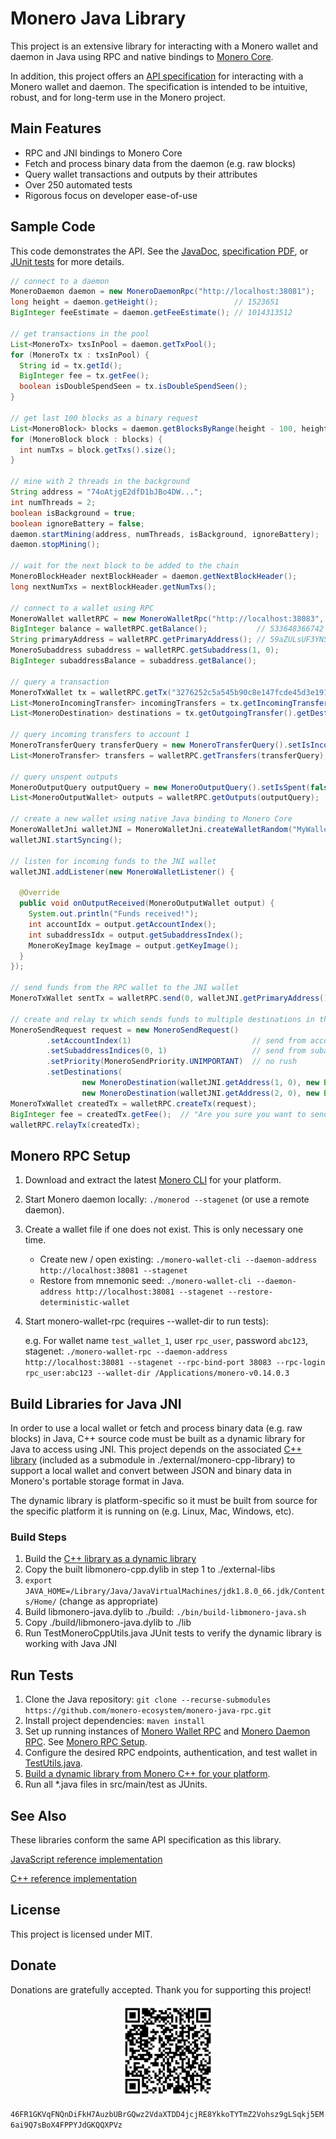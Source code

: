 # Monero Java Library

This project is an extensive library for interacting with a Monero wallet and daemon in Java using RPC and native bindings to [Monero Core](https://github.com/monero-project/monero).

In addition, this project offers an [API specification](https://github.com/monero-ecosystem/monero-javascript/blob/master/monero-model.pdf) for interacting with a Monero wallet and daemon.  The specification is intended to be intuitive, robust, and for long-term use in the Monero project.

## Main Features

- RPC and JNI bindings to Monero Core
- Fetch and process binary data from the daemon (e.g. raw blocks)
- Query wallet transactions and outputs by their attributes
- Over 250 automated tests
- Rigorous focus on developer ease-of-use

## Sample Code

This code demonstrates the API.  See the [JavaDoc](https://moneroecosystem.org/monero-java/), [specification PDF](https://github.com/monero-ecosystem/monero-javascript/blob/master/monero-model.pdf), or [JUnit tests](src/test/java) for more details.

```java
// connect to a daemon
MoneroDaemon daemon = new MoneroDaemonRpc("http://localhost:38081");
long height = daemon.getHeight();                 // 1523651
BigInteger feeEstimate = daemon.getFeeEstimate(); // 1014313512

// get transactions in the pool
List<MoneroTx> txsInPool = daemon.getTxPool();
for (MoneroTx tx : txsInPool) {
  String id = tx.getId();
  BigInteger fee = tx.getFee();
  boolean isDoubleSpendSeen = tx.isDoubleSpendSeen();
}

// get last 100 blocks as a binary request
List<MoneroBlock> blocks = daemon.getBlocksByRange(height - 100, height);
for (MoneroBlock block : blocks) {
  int numTxs = block.getTxs().size();
}

// mine with 2 threads in the background
String address = "74oAtjgE2dfD1bJBo4DW...";
int numThreads = 2;
boolean isBackground = true;
boolean ignoreBattery = false;
daemon.startMining(address, numThreads, isBackground, ignoreBattery);
daemon.stopMining();

// wait for the next block to be added to the chain
MoneroBlockHeader nextBlockHeader = daemon.getNextBlockHeader();
long nextNumTxs = nextBlockHeader.getNumTxs();

// connect to a wallet using RPC
MoneroWallet walletRPC = new MoneroWalletRpc("http://localhost:38083", "rpc_user", "abc123");
BigInteger balance = walletRPC.getBalance();           // 533648366742
String primaryAddress = walletRPC.getPrimaryAddress(); // 59aZULsUF3YNSKGiHz4J...
MoneroSubaddress subaddress = walletRPC.getSubaddress(1, 0);
BigInteger subaddressBalance = subaddress.getBalance();

// query a transaction
MoneroTxWallet tx = walletRPC.getTx("3276252c5a545b90c8e147fcde45d3e1917726470a8f7d4c8977b527a44dfd15");
List<MoneroIncomingTransfer> incomingTransfers = tx.getIncomingTransfers();
List<MoneroDestination> destinations = tx.getOutgoingTransfer().getDestinations();

// query incoming transfers to account 1
MoneroTransferQuery transferQuery = new MoneroTransferQuery().setIsIncoming(true).setAccountIndex(1);
List<MoneroTransfer> transfers = walletRPC.getTransfers(transferQuery);

// query unspent outputs
MoneroOutputQuery outputQuery = new MoneroOutputQuery().setIsSpent(false);
List<MoneroOutputWallet> outputs = walletRPC.getOutputs(outputQuery);

// create a new wallet using native Java binding to Monero Core
MoneroWalletJni walletJNI = MoneroWalletJni.createWalletRandom("MyWallet", "supersecretpassword123", MoneroNetworkType.MAINNET);
walletJNI.startSyncing();

// listen for incoming funds to the JNI wallet
walletJNI.addListener(new MoneroWalletListener() {
  
  @Override
  public void onOutputReceived(MoneroOutputWallet output) {
    System.out.println("Funds received!"); 
    int accountIdx = output.getAccountIndex();
    int subaddressIdx = output.getSubaddressIndex();
    MoneroKeyImage keyImage = output.getKeyImage();
  }
});

// send funds from the RPC wallet to the JNI wallet
MoneroTxWallet sentTx = walletRPC.send(0, walletJNI.getPrimaryAddress(), new BigInteger("50000"));

// create and relay tx which sends funds to multiple destinations in the JNI wallet
MoneroSendRequest request = new MoneroSendRequest()
        .setAccountIndex(1)                           // send from account 1
        .setSubaddressIndices(0, 1)                   // send from subaddreses in account 1
        .setPriority(MoneroSendPriority.UNIMPORTANT)  // no rush
        .setDestinations(
                new MoneroDestination(walletJNI.getAddress(1, 0), new BigInteger("50000")),
                new MoneroDestination(walletJNI.getAddress(2, 0), new BigInteger("50000")));
MoneroTxWallet createdTx = walletRPC.createTx(request);
BigInteger fee = createdTx.getFee();  // "Are you sure you want to send ...?"
walletRPC.relayTx(createdTx);
```

## Monero RPC Setup

1. Download and extract the latest [Monero CLI](https://getmonero.org/downloads/) for your platform.
2. Start Monero daemon locally: `./monerod --stagenet` (or use a remote daemon).
3. Create a wallet file if one does not exist.  This is only necessary one time.
	- Create new / open existing: `./monero-wallet-cli --daemon-address http://localhost:38081 --stagenet`
	- Restore from mnemonic seed: `./monero-wallet-cli --daemon-address http://localhost:38081 --stagenet --restore-deterministic-wallet`
4. Start monero-wallet-rpc (requires --wallet-dir to run tests):
	
	e.g. For wallet name `test_wallet_1`, user `rpc_user`, password `abc123`, stagenet: `./monero-wallet-rpc --daemon-address http://localhost:38081 --stagenet --rpc-bind-port 38083 --rpc-login rpc_user:abc123 --wallet-dir /Applications/monero-v0.14.0.3`

## Build Libraries for Java JNI

In order to use a local wallet or fetch and process binary data (e.g. raw blocks) in Java, C++ source code must be built as a dynamic library for Java to access using JNI.  This project depends on the associated [C++ library](https://github.com/woodser/monero-cpp-library) (included as a submodule in ./external/monero-cpp-library) to support a local wallet and convert between JSON and binary data in Monero's portable storage format in Java.

The dynamic library is platform-specific so it must be built from source for the specific platform it is running on (e.g. Linux, Mac, Windows, etc).

### Build Steps

1. Build the [C++ library as a dynamic library](https://github.com/woodser/monero-cpp-library#building-a-dynamic--shared-library)
2. Copy the built libmonero-cpp.dylib in step 1 to ./external-libs
3. `export JAVA_HOME=/Library/Java/JavaVirtualMachines/jdk1.8.0_66.jdk/Contents/Home/` (change as appropriate)
4. Build libmonero-java.dylib to ./build: `./bin/build-libmonero-java.sh`
5. Copy ./build/libmonero-java.dylib to ./lib
6. Run TestMoneroCppUtils.java JUnit tests to verify the dynamic library is working with Java JNI

## Run Tests

1. Clone the Java repository: `git clone --recurse-submodules https://github.com/monero-ecosystem/monero-java-rpc.git`
2. Install project dependencies: `maven install`
3. Set up running instances of [Monero Wallet RPC](https://getmonero.org/resources/developer-guides/wallet-rpc.html) and [Monero Daemon RPC](https://getmonero.org/resources/developer-guides/daemon-rpc.html).  See [Monero RPC Setup](#monero-rpc-setup). 
4. Configure the desired RPC endpoints, authentication, and test wallet in [TestUtils.java](src/test/java/utils/TestUtils.java).
5. [Build a dynamic library from Monero C++ for your platform](#build-libraries-for-java-jni).
6. Run all *.java files in src/main/test as JUnits.

## See Also

These libraries conform the same API specification as this library.

[JavaScript reference implementation](https://github.com/monero-ecosystem/monero-javascript)

[C++ reference implementation](https://github.com/woodser/monero-cpp-library)

## License

This project is licensed under MIT.

## Donate

Donations are gratefully accepted.  Thank you for supporting this project!

<p align="center">
	<img src="donate.png" width="150" height="150"/>
</p>

`46FR1GKVqFNQnDiFkH7AuzbUBrGQwz2VdaXTDD4jcjRE8YkkoTYTmZ2Vohsz9gLSqkj5EM6ai9Q7sBoX4FPPYJdGKQQXPVz`